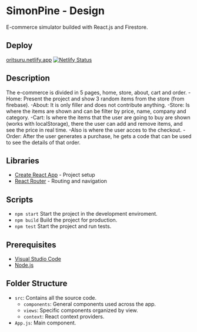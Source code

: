 # SimonPine - Design

E-commerce simulator builded with React.js and Firestore.

## Deploy

[oritsuru.netlify.app](https://simonpine-design.netlify.app/)
[![Netlify Status](https://api.netlify.com/api/v1/badges/a253097a-2925-4d33-bb21-7eb6cf663ab0/deploy-status)](https://app.netlify.com/sites/simonpine-design/deploys)

## Description

The e-commerce is divided in 5 pages, home, store, about, cart and order.
-Home: Present the project and show 3 random items from the store (from firebase).
-About: It is only filler and does not contribute anything.
-Store: Is where the items are shown and can be filter by price, name, company and category.
-Cart: Is where the items that the user are going to buy are shown (works with localStorage), there the user can add and remove items, and see the price in real time. -Also is where the user acces to the checkout.
-Order: After the user generates a purchase, he gets a code that can be used to see the details of that order.

## Libraries

- [Create React App][cra] - Project setup
- [React Router][router] - Routing and navigation

## Scripts

- `npm start`
    Start the project in the development enviroment.
- `npm build`
    Build the project for production.
- `npm test`
    Start the project and run tests.

## Prerequisites

- [Visual Studio Code](https://code.visualstudio.com/)
- [Node.js](https://nodejs.org)

## Folder Structure

- `src`: Contains all the source code.
    - `components`: General components used across the app.
    - `views`: Specific components organized by view.
    - `context`: React context providers.
- `App.js`: Main component.

[deploy]: https://simonpine-design.netlify.app/
[status]: https://api.netlify.com/api/v1/badges/a253097a-2925-4d33-bb21-7eb6cf663ab0/deploy-status
[netlify]: https://app.netlify.com/sites/simonpine-design/deploys
[cra]: https://github.com/facebook/create-react-app
[router]: https://github.com/remix-run/react-router
